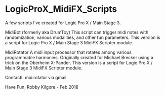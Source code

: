 # LogicProX_MidiFX_Scripts
A few scripts I've created for Logic Pro X / Main Stage 3.

MidiBot (formerly aka DrumToy) 
This script can trigger midi notes with randomization, various modalities, and other fun parameters. This version is a script for Logic Pro X / Main Stage 3 MidiFX Scripter module.

MidiRotator
A midi input processor that rotates among various programmable harmonies. Originally created for Michael Brecker using a trick on the Oberheim X-Pander. This version is a script for Logic Pro X / Main Stage 3 MidiFX Scripter module.

ContactL midirotator via gmail.

Have Fun,
Robby Kilgore - Feb 2018
